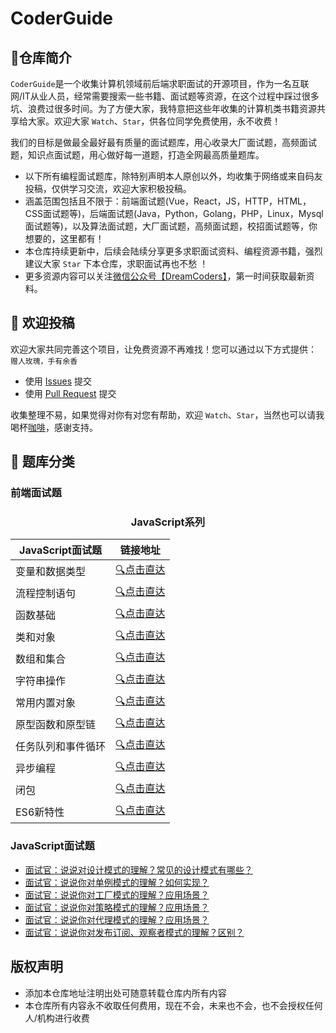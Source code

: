 CoderGuide
============================

## 🤠仓库简介

`CoderGuide`是一个收集计算机领域前后端求职面试的开源项目，作为一名互联网/IT从业人员，经常需要搜索一些书籍、面试题等资源，在这个过程中踩过很多坑、浪费过很多时间。为了方便大家，我特意把这些年收集的计算机类书籍资源共享给大家。欢迎大家 `Watch`、`Star`，供各位同学免费使用，永不收费！

我们的目标是做最全最好最有质量的面试题库，用心收录大厂面试题，高频面试题，知识点面试题，用心做好每一道题，打造全网最高质量题库。

- 以下所有编程面试题库，除特别声明本人原创以外，均收集于网络或来自码友投稿，仅供学习交流，欢迎大家积极投稿。
- 涵盖范围包括且不限于：前端面试题(Vue，React，JS，HTTP，HTML，CSS面试题等)，后端面试题(Java，Python，Golang，PHP，Linux，Mysql面试题等)，以及算法面试题，大厂面试题，高频面试题，校招面试题等，你想要的，这里都有！
- 本仓库持续更新中，后续会陆续分享更多求职面试资料、编程资源书籍，强烈建议大家 `Star` 下本仓库，求职面试再也不愁 ！
- 更多资源内容可以关注[微信公众号【DreamCoders】](#更多分享)，第一时间获取最新资料。

## 🙈 欢迎投稿

欢迎大家共同完善这个项目，让免费资源不再难找！您可以通过以下方式提供： `赠人玫瑰，手有余香`

* 使用 [Issues](https://gitee.com/DreamCoders/CoderGuide/issues/new) 提交
* 使用 [Pull Request](https://gitee.com/DreamCoders/CoderGuide/pulls) 提交

收集整理不易，如果觉得对你有对您有帮助，欢迎 `Watch`、`Star`，当然也可以请我喝杯[咖啡](https://gitee.com/iGaoWei/big-data-view/raw/master/preview/wechat-code.png)，感谢支持。


## 🤡 题库分类

### 前端面试题

<h3 style="text-align: center">JavaScript系列</h3>

| JavaScript面试题  | 链接地址                  |
|----------------|-----------------------|
| 变量和数据类型       | [:mag:点击直达](#更多分享)    |
| 流程控制语句        | [:mag:点击直达](#更多分享)    |
| 函数基础           | [:mag:点击直达](#更多分享)    |
| 类和对象           | [:mag:点击直达](#更多分享)    |
| 数组和集合         | [:mag:点击直达](#更多分享)    |
| 字符串操作          | [:mag:点击直达](#更多分享)    |
| 常用内置对象         | [:mag:点击直达](#更多分享)    |
| 原型函数和原型链      | [:mag:点击直达](#更多分享)    |
| 任务队列和事件循环     | [:mag:点击直达](#更多分享)    |
| 异步编程           | [:mag:点击直达](#更多分享)    |
| 闭包             | [:mag:点击直达](#更多分享)    | 
| ES6新特性         | [:mag:点击直达](#更多分享)    | 




### JavaScript面试题
- [面试官：说说对设计模式的理解？常见的设计模式有哪些？](#更多分享)
- [面试官：说说你对单例模式的理解？如何实现？](#更多分享)
- [面试官：说说你对工厂模式的理解？应用场景？](#更多分享)
- [面试官：说说你对策略模式的理解？应用场景？](#更多分享)
- [面试官：说说你对代理模式的理解？应用场景？](#更多分享)
- [面试官：说说你对发布订阅、观察者模式的理解？区别？](#更多分享)


## 版权声明

- 添加本仓库地址注明出处可随意转载仓库内所有内容
- 本仓库所有内容永不收取任何费用，现在不会，未来也不会，也不会授权任何人/机构进行收费
